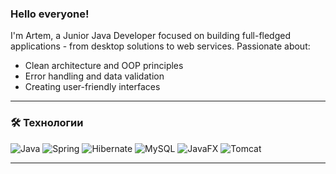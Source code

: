 ### Hello everyone!

I'm Artem, a Junior Java Developer focused on building full-fledged applications - from desktop solutions to web services. Passionate about:

- Clean architecture and OOP principles
- Error handling and data validation
- Creating user-friendly interfaces

---

### 🛠️ Технологии
![Java](https://img.shields.io/badge/Java-ED8B00?logo=openjdk&logoColor=white)
![Spring](https://img.shields.io/badge/Spring-6DB33F?logo=spring&logoColor=white)
![Hibernate](https://img.shields.io/badge/Hibernate-59666C?logo=hibernate&logoColor=white)
![MySQL](https://img.shields.io/badge/MySQL-4479A1?logo=mysql&logoColor=white)
![JavaFX](https://img.shields.io/badge/JavaFX-ED8B00?logo=javafx&logoColor=white)
![Tomcat](https://img.shields.io/badge/Apache_Tomcat-F8DC75?logo=apachetomcat&logoColor=black)

---
